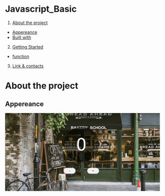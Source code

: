 # Javascript_Basic

1. [About the project]()

- [Appereance]()
- [Built with]()

2. [Getting Started]()
- [function]()

3. [Link & contacts]()

# About the project

## Appereance

<img src="assets/img/Counter application.png" width=800px>

